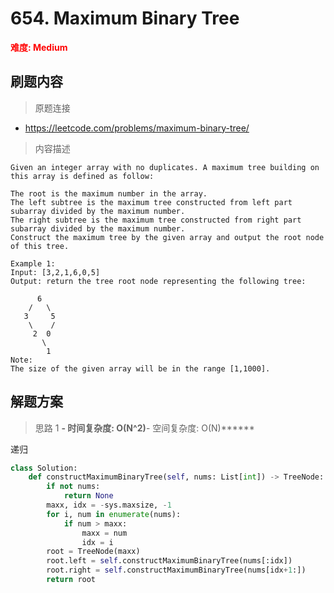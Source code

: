 # 654. Maximum Binary Tree

**<font color=red>难度: Medium</font>**

## 刷题内容

> 原题连接

* https://leetcode.com/problems/maximum-binary-tree/

> 内容描述

```
Given an integer array with no duplicates. A maximum tree building on this array is defined as follow:

The root is the maximum number in the array.
The left subtree is the maximum tree constructed from left part subarray divided by the maximum number.
The right subtree is the maximum tree constructed from right part subarray divided by the maximum number.
Construct the maximum tree by the given array and output the root node of this tree.

Example 1:
Input: [3,2,1,6,0,5]
Output: return the tree root node representing the following tree:

      6
    /   \
   3     5
    \    / 
     2  0   
       \
        1
Note:
The size of the given array will be in the range [1,1000].
```

## 解题方案

> 思路 1
******- 时间复杂度: O(N^2)******- 空间复杂度: O(N)******

递归


```python
class Solution:
    def constructMaximumBinaryTree(self, nums: List[int]) -> TreeNode:
        if not nums:
            return None
        maxx, idx = -sys.maxsize, -1
        for i, num in enumerate(nums):
            if num > maxx:
                maxx = num
                idx = i
        root = TreeNode(maxx)
        root.left = self.constructMaximumBinaryTree(nums[:idx])
        root.right = self.constructMaximumBinaryTree(nums[idx+1:])
        return root
```




























